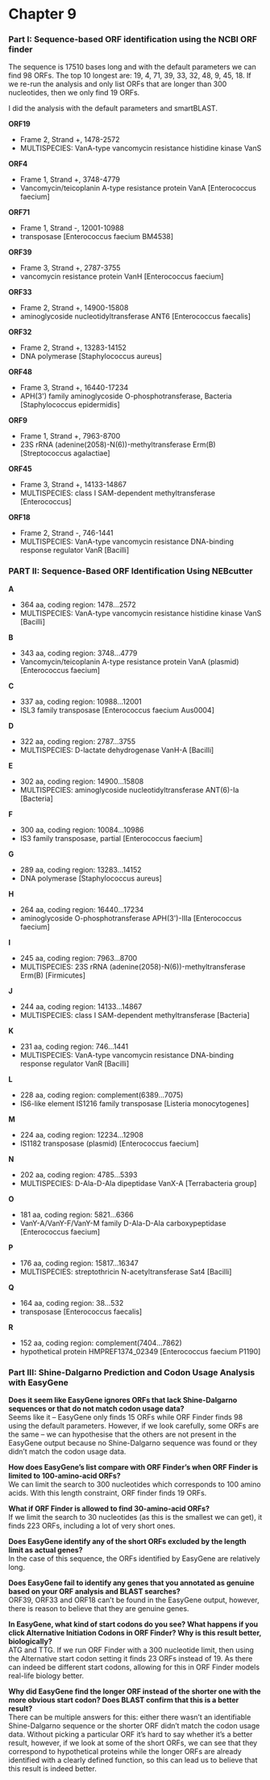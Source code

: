 # Chapter 9

### Part I: Sequence-based ORF identification using the NCBI ORF finder  

The sequence is 17510 bases long and with the default parameters we can find 98 ORFs. The top 10 longest are: 19, 4, 71, 39, 33, 32, 48, 9, 45, 18.
If we re-run the analysis and only list ORFs that are longer than 300 nucleotides, then we only find 19 ORFs.

I did the analysis with the default parameters and smartBLAST.

**ORF19**
-	Frame 2, Strand +, 1478-2572
-	MULTISPECIES: VanA-type vancomycin resistance histidine kinase VanS

**ORF4**
-	Frame 1, Strand +, 3748-4779
-	Vancomycin/teicoplanin A-type resistance protein VanA [Enterococcus faecium]

**ORF71**
-	Frame 1, Strand -, 12001-10988
-	transposase [Enterococcus faecium BM4538]

**ORF39**
-	Frame 3, Strand +, 2787-3755
-	vancomycin resistance protein VanH [Enterococcus faecium]

**ORF33**
-	Frame 2, Strand +, 14900-15808
-	aminoglycoside nucleotidyltransferase ANT6 [Enterococcus faecalis]

**ORF32**
-	Frame 2, Strand +, 13283-14152
-	DNA polymerase [Staphylococcus aureus]

**ORF48**
-	Frame 3, Strand +, 16440-17234
-	APH(3') family aminoglycoside O-phosphotransferase, Bacteria [Staphylococcus epidermidis]

**ORF9**
-	Frame 1, Strand +, 7963-8700
-	23S rRNA (adenine(2058)-N(6))-methyltransferase Erm(B) [Streptococcus agalactiae]

**ORF45**
-	Frame 3, Strand +, 14133-14867
-	MULTISPECIES: class I SAM-dependent methyltransferase [Enterococcus]

**ORF18**
-	Frame 2, Strand -, 746-1441
-	MULTISPECIES: VanA-type vancomycin resistance DNA-binding response regulator VanR [Bacilli]

### PART II: Sequence-Based ORF Identification Using NEBcutter

**A**
-	364 aa, coding region: 1478…2572
-	MULTISPECIES: VanA-type vancomycin resistance histidine kinase VanS [Bacilli]

**B**
-	343 aa, coding region: 3748…4779
-	Vancomycin/teicoplanin A-type resistance protein VanA (plasmid) [Enterococcus faecium]

**C**
-	337 aa, coding region: 10988…12001
-	ISL3 family transposase [Enterococcus faecium Aus0004]

**D**
-	322 aa, coding region: 2787…3755
-	MULTISPECIES: D-lactate dehydrogenase VanH-A [Bacilli]

**E**
-	302 aa, coding region: 14900…15808
-	MULTISPECIES: aminoglycoside nucleotidyltransferase ANT(6)-Ia [Bacteria]

**F**
-	300 aa, coding region: 10084…10986
-	IS3 family transposase, partial [Enterococcus faecium]
 
**G**
-	289 aa, coding region: 13283…14152
-	DNA polymerase [Staphylococcus aureus]

**H**
-	264 aa, coding region: 16440…17234
-	aminoglycoside O-phosphotransferase APH(3')-IIIa [Enterococcus faecium]

**I**
-	245 aa, coding region: 7963…8700
-	MULTISPECIES: 23S rRNA (adenine(2058)-N(6))-methyltransferase Erm(B) [Firmicutes]

**J**
-	244 aa, coding region: 14133…14867
-	MULTISPECIES: class I SAM-dependent methyltransferase [Bacteria]

**K**
-	231 aa, coding region: 746…1441
-	MULTISPECIES: VanA-type vancomycin resistance DNA-binding response regulator VanR [Bacilli]

**L**
-	228 aa, coding region: complement(6389…7075)
-	IS6-like element IS1216 family transposase [Listeria monocytogenes]

**M**
-	224 aa, coding region: 12234…12908
-	IS1182 transposase (plasmid) [Enterococcus faecium]

**N**
-	202 aa, coding region: 4785…5393
-	MULTISPECIES: D-Ala-D-Ala dipeptidase VanX-A [Terrabacteria group]

**O**
-	181 aa, coding region: 5821…6366
-	VanY-A/VanY-F/VanY-M family D-Ala-D-Ala carboxypeptidase [Enterococcus faecium]

**P**
-	176 aa, coding region: 15817…16347
-	MULTISPECIES: streptothricin N-acetyltransferase Sat4 [Bacilli]

**Q**
-	164 aa, coding region: 38…532
-	transposase [Enterococcus faecalis]

**R**
-	152 aa, coding region: complement(7404…7862)
-	hypothetical protein HMPREF1374_02349 [Enterococcus faecium P1190]

### Part III: Shine-Dalgarno Prediction and Codon Usage Analysis with EasyGene

**Does it seem like EasyGene ignores ORFs that lack Shine-Dalgarno sequences or that do not match codon usage data?**  
Seems like it – EasyGene only finds 15 ORFs while ORF Finder finds 98 using the default parameters. However, if we look carefully, some ORFs are the same – we can hypothesise that the others are not present in the EasyGene output because no Shine-Dalgarno sequence was found or they didn’t match the codon usage data.

**How does EasyGene’s list compare with ORF Finder’s when ORF Finder is limited to 100-amino-acid ORFs?**  
We can limit the search to 300 nucleotides which corresponds to 100 amino acids. With this length constraint, ORF finder finds 19 ORFs. 

**What if ORF Finder is allowed to find 30-amino-acid ORFs?**  
If we limit the search to 30 nucleotides (as this is the smallest we can get), it finds 223 ORFs, including a lot of very short ones.

**Does EasyGene identify any of the short ORFs excluded by the length limit as actual genes?**  
In the case of this sequence, the ORFs identified by EasyGene are relatively long.

**Does EasyGene fail to identify any genes that you annotated as genuine based on your ORF analysis and BLAST searches?**  
ORF39, ORF33 and ORF18 can’t be found in the EasyGene output, however, there is reason to believe that they are genuine genes.

**In EasyGene, what kind of start codons do you see? What happens if you click Alternative Initiation Codons in ORF Finder? Why is this result better, biologically?**  
ATG and TTG. If we run ORF Finder with a 300 nucleotide limit, then using the Alternative start codon setting it finds 23 ORFs instead of 19. As there can indeed be different start codons, allowing for this in ORF Finder models real-life biology better. 

**Why did EasyGene find the longer ORF instead of the shorter one with the more obvious start codon? Does BLAST confirm that this is a better result?**  
There can be multiple answers for this: either there wasn’t an identifiable Shine-Dalgarno sequence or the shorter ORF didn’t match the codon usage data. Without picking a particular ORF it’s hard to say whether it’s a better result, however, if we look at some of the short ORFs, we can see that they correspond to hypothetical proteins while the longer ORFs are already identified with a clearly defined function, so this can lead us to believe that this result is indeed better.
